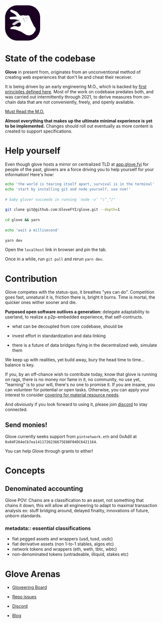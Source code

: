 ![](https://raw.githubusercontent.com/GloveFYI/glove/main/public/glove-logo-app.svg)

# State of the codebase

**Glove** in present from, originates from an unconventional method of creating web experiences that don't lie and cheat their receiver.

It is being driven by an early engineering M.O., which is backed by [first principles defined here](https://mirror.xyz/0x04F264eCb7ea1411726236675E88F04DC6421164/Wve-yAWeLcEhhOG_Rxgu6HWe0z7CAQXmaQjjxYtPRhY). Most of the work on codebase predates both, and was carried out intermittently through 2021, to derive measures from on-chain data that are not conveniently, freely, and openly available.

[Must Read the M.O.](https://mirror.xyz/0x04F264eCb7ea1411726236675E88F04DC6421164/jhpNPrj0dwT_5YC1u25sigwrXXOcgYVbe5Xld8B5tPs)

**Almost everything that makes up the ultimate minimal experience is yet to be implemented.** Changes should roll out eventually as more content is created to support specifications.

# Help yourself

Even though glove hosts a mirror on centralized TLD at [app.glove.fyi](https://app.glove.fyi) for people of the past, glovers are a force driving you to help yourself for your information! Here's how:

```bash
echo 'the world is tearing itself apart, survival is in the terminal'
echo 'start by installing git and node yourself, use nvm!'

# baby glover succeeds in running `node -v` "\^_^/"

git clone git@github.com:GloveFYI/glove.git --depth=1

cd glove && yarn

echo 'wait a millisecond'

yarn dev

```

Open the `localhost` link in browser and pin the tab.

Once in a while, run `git pull` and rerun `yarn dev`.

# Contribution

Glove competes with the status-quo, it breathes "yes can do". Competition goes fast, unnatural it is, friction there is, bright it burns. Time is mortal, the quicker ones wither sooner and die.

**Purposed open software outlives a generation:** delegate adaptability to userland, to realize a p2p-embedded experience, that self-contructs.

- what can be decoupled from core codebase, should be

- invest effort in standardization and data linking

- there is a future of data bridges flying in the decentralized web, simulate them

We keep up with realities, yet build away, bury the head time to time... balance is key.

If you, by an off-chance wish to contribute today, know that glove is running on rags, there is no money nor fame in it, no community, no use yet, "learning" is to your will, there's no one to promise it. If you are insane, you can volunteer for potential or open tasks. Otherwise, you can apply your interest to consider [covering for material resource needs](https://glove.fyi/manifest/).

And obviously if you look forward to using it, please join [discord](https://discord.gg/MdmM2WFH) to stay connected.

## Send monies!

Glove currently seeks support from `pintnetwork.eth` and 0xAdil at `0x04F264eCb7ea1411726236675E88F04DC6421164`.

You can help Glove through grants to either!

# Concepts

## Denominated accounting

Glove POV: Chains are a classification to an asset, not something that chains it down, this will allow all engineering to adapt to maximal transaction analysis ex: stuff bridging around, delayed finality, innovations of future, unborn standards.

### metadata:: essential classifications

- fiat pegged assets and wrappers (usd, tusd, usdc)
- fiat derivative assets (non 1-to-1 stables, algos etc)
- network tokens and wrappers (eth, weth, tbtc, wbtc)
- non-denominated tokens (untradeable, illiquid, stakes etc)

# Glove Arenas

- [Gloveering Board](https://github.com/orgs/GloveFYI/projects/1)

- [Repo issues](https://github.com/GloveFYI/glove/issues)

- [Discord](https://discord.gg/MdmM2WFH)

- [Blog](https://blog.glove.fyi/)
